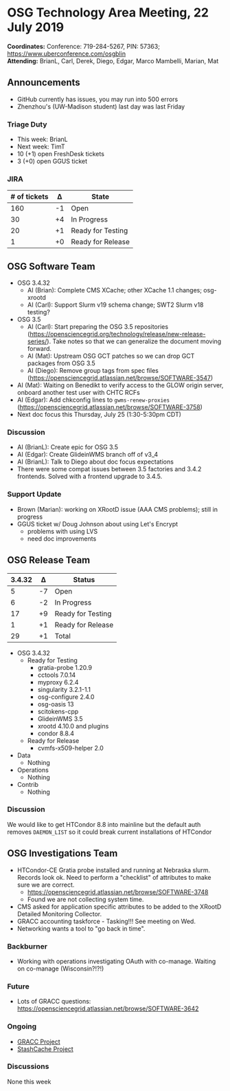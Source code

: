 # OSG Technology Area Meeting, 22 July 2019

**Coordinates:** Conference: 719-284-5267, PIN: 57363; <https://www.uberconference.com/osgblin>  
**Attending:** BrianL, Carl, Derek, Diego, Edgar, Marco Mambelli, Marian, Mat


## Announcements

-   GitHub currently has issues, you may run into 500 errors
-   Zhenzhou's (UW-Madison student) last day was last Friday


### Triage Duty

-   This week: BrianL
-   Next week: TimT
-   10 (+1) open FreshDesk tickets
-   3 (+0) open GGUS ticket


### JIRA

| # of tickets | &Delta; | State             |
|------------ |------- |----------------- |
| 160          | -1      | Open              |
| 30           | +4      | In Progress       |
| 20           | +1      | Ready for Testing |
| 1            | +0      | Ready for Release |


## OSG Software Team

-   OSG 3.4.32  
    -   AI (Brian): Complete CMS XCache; other XCache 1.1 changes; osg-xrootd
    -   AI (Carl): Support Slurm v19 schema change; SWT2 Slurm v18 testing?
-   OSG 3.5  
    -   AI (Carl): Start preparing the OSG 3.5 repositories (<https://opensciencegrid.org/technology/release/new-release-series/>).
        Take notes so that we can generalize the document moving forward.
    -   AI (Mat): Upstream OSG GCT patches so we can drop GCT packages from OSG 3.5
    -   AI (Diego): Remove group tags from spec files (<https://opensciencegrid.atlassian.net/browse/SOFTWARE-3547>)
-   AI (Mat): Waiting on Benedikt to verify access to the GLOW origin server, onboard another test user with CHTC RCFs
-   AI (Edgar): Add chkconfig lines to `gwms-renew-proxies` (<https://opensciencegrid.atlassian.net/browse/SOFTWARE-3758>)
-   Next doc focus this Thursday, July 25 (1:30-5:30pm CDT)


### Discussion

-   AI (BrianL): Create epic for OSG 3.5
-   AI (Edgar): Create GlideinWMS branch off of v3\_4
-   AI (BrianL): Talk to Diego about doc focus expectations
-   There were some compat issues between 3.5 factories and 3.4.2 frontends. Solved with a frontend upgrade to 3.4.5.


### Support Update

-   Brown (Marian): working on XRootD issue (AAA CMS problems); still in progress
-   GGUS ticket w/ Doug Johnson about using Let's Encrypt  
    -   problems with using LVS
    -   need doc improvements


## OSG Release Team

| 3.4.32 | &Delta; | Status            |
|------ |------- |----------------- |
| 5      | -7      | Open              |
| 6      | -2      | In Progress       |
| 17     | +9      | Ready for Testing |
| 1      | +1      | Ready for Release |
| 29     | +1      | Total             |

-   OSG 3.4.32  
    -   Ready for Testing  
        -   gratia-probe 1.20.9
        -   cctools 7.0.14
        -   myproxy 6.2.4
        -   singularity 3.2.1-1.1
        -   osg-configure 2.4.0
        -   osg-oasis 13
        -   scitokens-cpp
        -   GlideinWMS 3.5
        -   xrootd 4.10.0 and plugins
        -   condor 8.8.4
    -   Ready for Release  
        -   cvmfs-x509-helper 2.0
-   Data  
    -   Nothing
-   Operations  
    -   Nothing
-   Contrib  
    -   Nothing


### Discussion

We would like to get HTCondor 8.8 into mainline but the default auth removes `DAEMON_LIST` so it could break current installations of HTCondor  


## OSG Investigations Team
-   HTCondor-CE Gratia probe installed and running at Nebraska slurm. Records look ok.  Need to perform a "checklist" of attributes to make sure we are correct.  
    -   <https://opensciencegrid.atlassian.net/browse/SOFTWARE-3748>
    -   Found we are not collecting system time.
-   CMS asked for application specific attributes to be added to the XRootD Detailed Monitoring Collector.
-   GRACC accounting taskforce - Tasking!!!  See meeting on Wed.
-   Networking wants a tool to "go back in time".


### Backburner

-   Working with operations investigating OAuth with co-manage.  Waiting on co-manage (Wisconsin?!?!)


### Future

-   Lots of GRACC questions: <https://opensciencegrid.atlassian.net/browse/SOFTWARE-3642>


### Ongoing

-   [GRACC Project](https://opensciencegrid.atlassian.net/projects/GRACC)
-   [StashCache Project](http://opensciencegrid.org/docs/data/stashcache/overview/)


### Discussions

None this week
